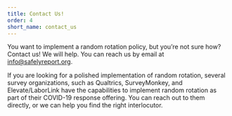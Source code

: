 ```yaml
---
title: Contact Us!
order: 4
short_name: contact_us
---
```

You want to implement a random rotation policy, but you’re not sure how? Contact us! We will
help. You can reach us by email at [info@safelyreport.org](mailto:info@safelyreport.org).

If you are looking for a polished implementation of random rotation, several survey organizations, such as Qualtrics, SurveyMonkey, and Elevate/LaborLink have the capabilities to implement random rotation as part of their COVID-19 response offering. You can reach out to them directly, or we can help you find the right interlocutor.

